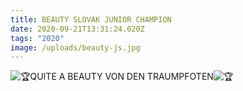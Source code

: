 ```yaml
---
title: BEAUTY SLOVAK JUNIOR CHAMPION
date: 2020-09-21T13:31:24.020Z
tags: "2020"
image: /uploads/beauty-js.jpg
---
```

<!--StartFragment-->

![🏆](https://static.xx.fbcdn.net/images/emoji.php/v9/tbe/1/16/1f3c6.png)QUITE A BEAUTY VON DEN TRAUMPFOTEN![🏆](https://static.xx.fbcdn.net/images/emoji.php/v9/tbe/1/16/1f3c6.png)

<!--EndFragment-->